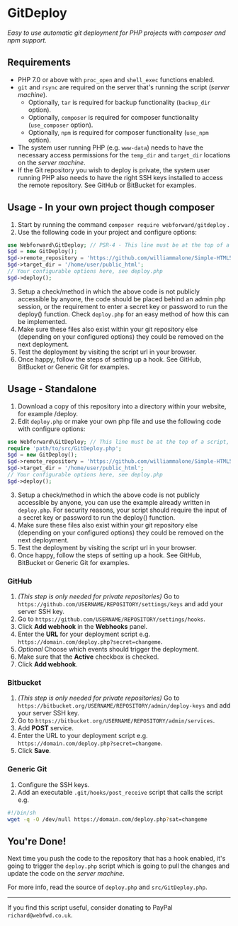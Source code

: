 # GitDeploy
_Easy to use automatic git deployment for PHP projects with composer and npm support._

## Requirements

* PHP 7.0 or above with `proc_open` and `shell_exec` functions enabled.
* `git` and `rsync` are required on the server that's running the script
  (_server machine_).
  - Optionally, `tar` is required for backup functionality (`backup_dir` option).
  - Optionally, `composer` is required for composer functionality (`use_composer`
  option).
  - Optionally, `npm` is required for composer functionality (`use_npm`
    option).
* The system user running PHP (e.g. `www-data`) needs to have the necessary
  access permissions for the `temp_dir` and `target_dir` locations on
  the _server machine_.
* If the Git repository you wish to deploy is private, the system user running PHP
  also needs to have the right SSH keys installed to access the remote repository. 
  See GitHub or BitBucket for examples.

## Usage - In your own project though composer

 1. Start by running the command `composer require webforward/gitdeploy` .
 2. Use the following code in your project and configure options:
 ```php
 use Webforward\GitDeploy; // PSR-4 - This line must be at the top of a script, not inside a function
 $gd = new GitDeploy();
 $gd->remote_repository = 'https://github.com/williammalone/Simple-HTML5-Drawing-App.git';
 $gd->target_dir = '/home/user/public_html';
 // Your configurable options here, see deploy.php
 $gd->deploy();
 ```
 3. Setup a check/method in which the above code is not publicly accessible by anyone, 
 the code should be placed behind an admin php session, or the requirement 
 to enter a secret key or password to run the deploy() function. Check `deploy.php` 
 for an easy method of how this can be implemented.
 4. Make sure these files also exist within your git repository else (depending on your 
   configured options) they could be removed on the next deployment.
 5. Test the deployment by visiting the script url in your browser.
 6. Once happy, follow the steps of setting up a hook. See GitHub, BitBucket or 
 Generic Git for examples.
    
## Usage - Standalone

 1. Download a copy of this repository into a directory within your website, for example /deploy.
 2. Edit `deploy.php` or make your own php file and use the following code with configure options:
 ```php
 use Webforward\GitDeploy; // This line must be at the top of a script, not inside a function
 require 'path/to/src/GitDeploy.php'; 
 $gd = new GitDeploy();
 $gd->remote_repository = 'https://github.com/williammalone/Simple-HTML5-Drawing-App.git';
 $gd->target_dir = '/home/user/public_html';
 // Your configurable options here, see deploy.php
 $gd->deploy();
 ```
 3. Setup a check/method in which the above code is not publicly accessible by anyone, 
 you can use the example already written in `deploy.php`. For security reasons, your script 
 should require the input of a secret key or password to run the deploy() function. 
 4. Make sure these files also exist within your git repository else (depending on your 
  configured options) they could be removed on the next deployment.
 5. Test the deployment by visiting the script url in your browser.
 6. Once happy, follow the steps of setting up a hook. See GitHub, BitBucket or 
 Generic Git for examples.

### GitHub

 1. _(This step is only needed for private repositories)_ Go to
    `https://github.com/USERNAME/REPOSITORY/settings/keys` and add your server
    SSH key.
 1. Go to `https://github.com/USERNAME/REPOSITORY/settings/hooks`.
 1. Click **Add webhook** in the **Webhooks** panel.
 1. Enter the **URL** for your deployment script e.g. `https://domain.com/deploy.php?secret=changeme`.
 1. _Optional_ Choose which events should trigger the deployment.
 1. Make sure that the **Active** checkbox is checked.
 1. Click **Add webhook**.

### Bitbucket

 1. _(This step is only needed for private repositories)_ Go to
    `https://bitbucket.org/USERNAME/REPOSITORY/admin/deploy-keys` and add your
    server SSH key.
 1. Go to `https://bitbucket.org/USERNAME/REPOSITORY/admin/services`.
 1. Add **POST** service.
 1. Enter the URL to your deployment script e.g. `https://domain.com/deploy.php?secret=changeme`.
 1. Click **Save**.

### Generic Git

 1. Configure the SSH keys.
 1. Add an executable `.git/hooks/post_receive` script that calls the script e.g.

```sh
#!/bin/sh
wget -q -O /dev/null https://domain.com/deploy.php?sat=changeme
```

## You're Done!

Next time you push the code to the repository that has a hook enabled, it's
going to trigger the `deploy.php` script which is going to pull the changes and
update the code on the _server machine_.

For more info, read the source of `deploy.php` and `src/GitDeploy.php`.

---

If you find this script useful, consider donating to PayPal `richard@webfwd.co.uk`.